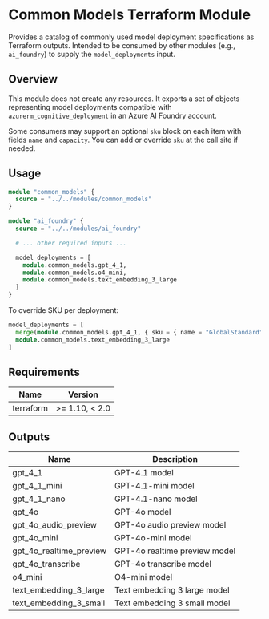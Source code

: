 # Common Models Terraform Module

Provides a catalog of commonly used model deployment specifications as Terraform outputs. Intended to be consumed by other modules (e.g., `ai_foundry`) to supply the `model_deployments` input.

## Overview

This module does not create any resources. It exports a set of objects representing model deployments compatible with `azurerm_cognitive_deployment` in an Azure AI Foundry account.

Some consumers may support an optional `sku` block on each item with fields `name` and `capacity`. You can add or override `sku` at the call site if needed.

## Usage

```terraform
module "common_models" {
  source = "../../modules/common_models"
}

module "ai_foundry" {
  source = "../../modules/ai_foundry"

  # ... other required inputs ...

  model_deployments = [
    module.common_models.gpt_4_1,
    module.common_models.o4_mini,
    module.common_models.text_embedding_3_large
  ]
}
```

To override SKU per deployment:

```terraform
model_deployments = [
  merge(module.common_models.gpt_4_1, { sku = { name = "GlobalStandard", capacity = 2 } }),
  module.common_models.text_embedding_3_large
]
```

<!-- BEGIN_TF_DOCS -->
## Requirements

| Name      | Version        |
|-----------|----------------|
| terraform | >= 1.10, < 2.0 |

## Outputs

| Name                       | Description                   |
|----------------------------|-------------------------------|
| gpt\_4\_1                  | GPT-4.1 model                 |
| gpt\_4\_1\_mini            | GPT-4.1-mini model            |
| gpt\_4\_1\_nano            | GPT-4.1-nano model            |
| gpt\_4o                    | GPT-4o model                  |
| gpt\_4o\_audio\_preview    | GPT-4o audio preview model    |
| gpt\_4o\_mini              | GPT-4o-mini model             |
| gpt\_4o\_realtime\_preview | GPT-4o realtime preview model |
| gpt\_4o\_transcribe        | GPT-4o transcribe model       |
| o4\_mini                   | O4-mini model                 |
| text\_embedding\_3\_large  | Text embedding 3 large model  |
| text\_embedding\_3\_small  | Text embedding 3 small model  |
<!-- END_TF_DOCS -->
